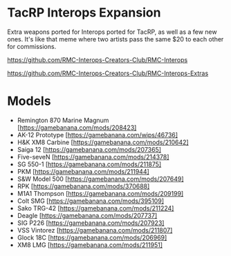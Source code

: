 # TacRP Interops Expansion

Extra weapons ported for Interops ported for TacRP, as well as a few new ones. It's like that meme where two artists pass the same $20 to each other for commissions.

https://github.com/RMC-Interops-Creators-Club/RMC-Interops

https://github.com/RMC-Interops-Creators-Club/RMC-Interops-Extras

# Models
- Remington 870 Marine Magnum [https://gamebanana.com/mods/208423]
- AK-12 Prototype [https://gamebanana.com/wips/46736]
- H&K XM8 Carbine [https://gamebanana.com/mods/210642]
- Saiga 12 [https://gamebanana.com/mods/207365]
- Five-seveN [https://gamebanana.com/mods/214378]
- SG 550-1 [https://gamebanana.com/mods/211875]
- PKM [https://gamebanana.com/mods/211944]
- S&W Model 500 [https://gamebanana.com/mods/207649]
- RPK [https://gamebanana.com/mods/370688]
- M1A1 Thompson [https://gamebanana.com/mods/209199]
- Colt SMG [https://gamebanana.com/mods/395109]
- Sako TRG-42 [https://gamebanana.com/mods/211224]
- Deagle [https://gamebanana.com/mods/207737]
- SIG P226 [https://gamebanana.com/mods/207923]
- VSS Vintorez [https://gamebanana.com/mods/211807]
- Glock 18C [https://gamebanana.com/mods/206969]
- XM8 LMG [https://gamebanana.com/mods/211951]
